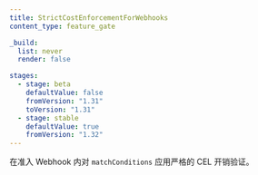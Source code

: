 ```yaml
---
title: StrictCostEnforcementForWebhooks
content_type: feature_gate

_build:
  list: never
  render: false

stages:
  - stage: beta
    defaultValue: false
    fromVersion: "1.31"
    toVersion: "1.31"
  - stage: stable
    defaultValue: true
    fromVersion: "1.32"
---
```

  
<!--
Apply strict CEL cost validation for `matchConditions` within
admission webhooks.
-->
在准入 Webhook 内对 `matchConditions` 应用严格的 CEL 开销验证。

